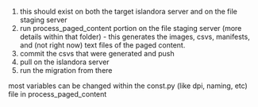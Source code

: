1. this should exist on both the target islandora server and on the file staging server
2. run process_paged_content portion on the file staging server (more details within that folder) - this generates the images, csvs, manifests, and (not right now) text files of the paged content.
3. commit the csvs that were generated and push
4. pull on the islandora server
5. run the migration from there

most variables can be changed within the const.py (like dpi, naming, etc) file in process_paged_content